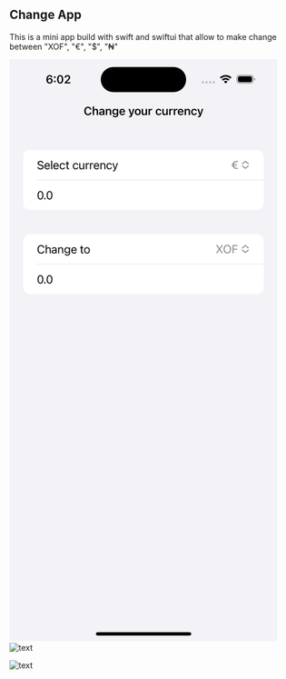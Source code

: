 
## Change App 

This is a mini app build with swift and swiftui that allow to make change between "XOF", "€", "$", "₦"

![text](AppAssets/img1.png)  ![text](AppImg/img2.png)

![text](AppImg/img3.png)  

